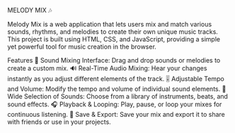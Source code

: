 MELODY MIX 🎶


Melody Mix is a web application that lets users mix and match various sounds, rhythms, and melodies to create their own unique music tracks. This project is built using HTML, CSS, and JavaScript, providing a simple yet powerful tool for music creation in the browser.

Features
🎵 Sound Mixing Interface: Drag and drop sounds or melodies to create a custom mix.
🔊 Real-Time Audio Mixing: Hear your changes instantly as you adjust different elements of the track.
🎚️ Adjustable Tempo and Volume: Modify the tempo and volume of individual sound elements.
🎨 Wide Selection of Sounds: Choose from a library of instruments, beats, and sound effects.
🎧 Playback & Looping: Play, pause, or loop your mixes for continuous listening.
💾 Save & Export: Save your mix and export it to share with friends or use in your projects.
